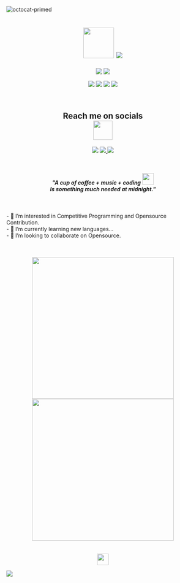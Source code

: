![octocat-primed](https://user-images.githubusercontent.com/89387048/131071849-30e75028-e0f4-4930-9d88-6d0901b9f344.png)

<h1 align="center">

  <img src="https://media0.giphy.com/media/gM5qFksULw54NMWyry/giphy.gif?cid=790b76119eef0d7b1316b871fd15cdb5cb1a64ade1058bdb&rid=giphy.gif&ct=s" width="80px">
  <img src="https://readme-typing-svg.herokuapp.com?color=67F7A4&lines=Hi+!+!;My+name+is+Tamojeet...;Nice+to+see+you+here+!&center=true&size=30">
 
</h1>
<p align="center">
  <img src="https://komarev.com/ghpvc/?username=tamojeetK&style=flat&color=4c8ed9">
  <a href="https://www.linkedin.com/in/tamojeet-kuila-08974b1b7/" alt="LinkedIn Follow">
  <img src="https://img.shields.io/badge/Tamojeet_Kuila-blue?style=social&logo=Linkedin&logoColor=blue&link=https://www.linkedin.com/in/linkedin.com/in/tamojeet-kuila-08974b1b7/"/></a>
<p align="center">
 <img src="https://badges.pufler.dev/years/tamojeetK"/>
 <img src="https://badges.pufler.dev/repos/tamojeetK"/>
  <img src="https://badges.pufler.dev/created/tamojeetK/tamojeetK"/>
 <img src="https://badges.pufler.dev/commits/monthly/tamojeetK"/>
</p>
 <br>
<h2 align="center">
  Reach me on socials
  <br><img src="https://i.giphy.com/media/UrzWDQ3VTiDU84R5dx/giphy.webp" width="50">
</h2>
<p align="center">
  <a href="https://www.instagram.com/ahaan_tenemus/" alt="instagram Follow" target="_blank" >
<img src="https://img.shields.io/badge/-TAMOJEET-d72876?style=flat&logo=instagram&logoColor=white&link=https://www.instagram.com/ahaan_tenemus/" target="_blank" /></a>
  <a href="mailto:aahankuila@gmail.com" alt="Email">
<img src="https://img.shields.io/badge/-aahankuila@gmail.com-c14438?style=flat&logo=Gmail&logoColor=white&link=mailto:aahankuila@gmail.com" />
  <a href="https://www.linkedin.com/in/tamojeet-kuila-08974b1b7/" alt="LinkedIn Follow">
<img src="https://img.shields.io/badge/-TamojeetKuila-blue?style=flat&logo=Linkedin&logoColor=white&link=https://www.linkedin.com/in/tamojeet-kuila-08974b1b7/" /></a>
</p>

 <br>
 <h4 align="center"><i> "A cup of coffee + music + coding  <img src="https://emojis.slackmojis.com/emojis/images/1613284582/12797/meow_coffee.png?1613284582" width="30"/><br>Is something much needed at midnight."</i></h4>
  <br>
<br>
- 👀 I’m interested in Competitive Programming and Opensource Contribution.<br>
- 🌱 I’m currently learning new languages...<br>
- 🤔 I’m looking to collaborate on Opensource.<br>
<br>
<br>


<p align="center">

<img width="370px" src="https://github-readme-stats.vercel.app/api?username=tamojeetK&custom_title=Tamojeet's+GitHub+States&show_icons=true&hide_border=true&count_private=true&bg_color=00000000&title_color=1bcf62&text_color=878787&icon_color=bb2acf&cache_seconds=1800" />
<img width="370px" src="https://github-readme-streak-stats.herokuapp.com/?user=tamojeetK&background=00000000&hide_border=true&stroke=878787&ring=1bcf62&fire=18b158&currStreakNum=878787&sideNums=878787&currStreakLabel=878787&sideLabels=878787&dates=878787" />
<br>
  <br>
<br>
  <img src="https://emojis.slackmojis.com/emojis/images/1469223471/679/charmander_dancing.gif?1469223471" width="30"/>
  </p>
  <img src="https://activity-graph.herokuapp.com/graph?username=tamojeetK&theme=dracula&bg_color=00000000&color=878787&line=1bcf62&point=00000000&area=true&hide_border=true"><br>
